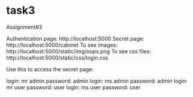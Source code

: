 # task3
Assignment#3


Authentication page: http://localhost:5000
Secret page: http://localhost:5000/cabinet
To see images: http://localhost:5000/static/img/oops.png
To see css files: http://localhost:5000/static/css/login.css

Use this to access the secret page:

login: mr admin password: admin
login: ms admin password: admin
login: mr user password: user
login: ms user password: user
